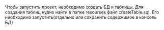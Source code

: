 Чтобы запустить проект, необходимо создать БД и таблицы. Для создания таблиц нудно найти в папке resourses файл createTable.sql.
Его необходимо запустить(отдельно или сохранить содержимое в консоль БД) 
